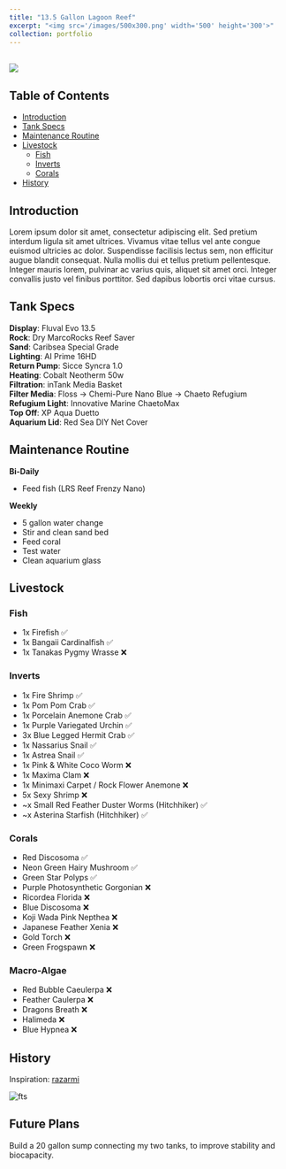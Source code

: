 ```yaml
---
title: "13.5 Gallon Lagoon Reef"
excerpt: "<img src='/images/500x300.png' width='500' height='300'>"
collection: portfolio
---
```


<br>
<img src='../../../../images/500x300.png'>


## Table of Contents
- [Introduction](#introduction)
- [Tank Specs](#tank-specs)
- [Maintenance Routine](#maintenance-routine)
- [Livestock](#livestock)
    - [Fish](#fish)
    - [Inverts](#inverts)
    - [Corals](#corals)
- [History](#history)


## Introduction

Lorem ipsum dolor sit amet, consectetur adipiscing elit. Sed pretium interdum ligula sit amet ultrices. Vivamus vitae tellus vel ante congue euismod ultricies ac dolor. Suspendisse facilisis lectus sem, non efficitur augue blandit consequat. Nulla mollis dui et tellus pretium pellentesque. Integer mauris lorem, pulvinar ac varius quis, aliquet sit amet orci. Integer convallis justo vel finibus porttitor. Sed dapibus lobortis orci vitae cursus.


## Tank Specs

**Display**: Fluval Evo 13.5 <br>
**Rock**: Dry MarcoRocks Reef Saver <br>
**Sand**: Caribsea Special Grade <br>
**Lighting**: AI Prime 16HD <br>
**Return Pump**: Sicce Syncra 1.0 <br>
**Heating**: Cobalt Neotherm 50w <br>
**Filtration**: inTank Media Basket <br>
**Filter Media**: Floss -> Chemi-Pure Nano Blue -> Chaeto Refugium <br>
**Refugium Light**: Innovative Marine ChaetoMax<br>
**Top Off**: XP Aqua Duetto <br>
**Aquarium Lid**: Red Sea DIY Net Cover<br>


## Maintenance Routine

**Bi-Daily**
- Feed fish (LRS Reef Frenzy Nano)

**Weekly**
- 5 gallon water change
- Stir and clean sand bed
- Feed coral
- Test water
- Clean aquarium glass


## Livestock

### Fish

- 1x Firefish ✅
- 1x Bangaii Cardinalfish ✅
- 1x Tanakas Pygmy Wrasse ❌


### Inverts

- 1x Fire Shrimp ✅
- 1x Pom Pom Crab ✅
- 1x Porcelain Anemone Crab ✅
- 1x Purple Variegated Urchin ✅
- 3x Blue Legged Hermit Crab ✅
- 1x Nassarius Snail ✅
- 1x Astrea Snail ✅
- 1x Pink & White Coco Worm ❌
- 1x Maxima Clam ❌
- 1x Minimaxi Carpet / Rock Flower Anemone ❌
- 5x Sexy Shrimp ❌
- ~x Small Red Feather Duster Worms (Hitchhiker) ✅
- ~x Asterina Starfish (Hitchhiker) ✅


### Corals

- Red Discosoma ✅
- Neon Green Hairy Mushroom ✅
- Green Star Polyps ✅
- Purple Photosynthetic Gorgonian ❌
- Ricordea Florida ❌
- Blue Discosoma ❌
- Koji Wada Pink Nepthea ❌
- Japanese Feather Xenia ❌
- Gold Torch ❌
- Green Frogspawn ❌


### Macro-Algae

- Red Bubble Caeulerpa ❌
- Feather Caulerpa ❌
- Dragons Breath ❌
- Halimeda ❌
- Blue Hypnea ❌


## History

Inspiration: [razarmi](https://www.nano-reef.com/featured/2012/razarmi-r58/)

![fts](https://content.invisioncic.com/Mnanoreef/totm/images/mar2012/fulltankshot.jpg)


## Future Plans

Build a 20 gallon sump connecting my two tanks, to improve stability and biocapacity.